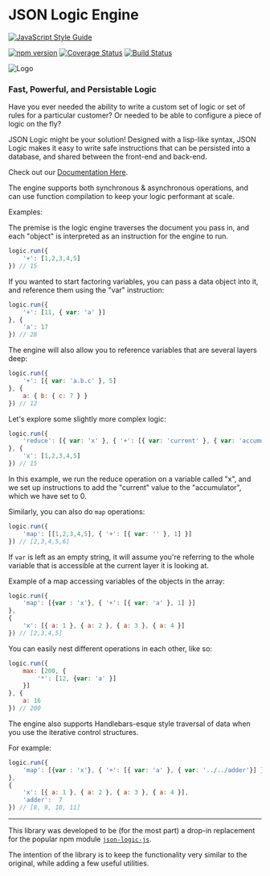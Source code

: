 # JSON Logic Engine

[![JavaScript Style Guide](https://cdn.rawgit.com/standard/standard/master/badge.svg)](https://github.com/standard/standard)

[![npm version](https://badge.fury.io/js/json-logic-engine.svg)](https://badge.fury.io/js/json-logic-engine) [![Coverage Status](https://coveralls.io/repos/github/TotalTechGeek/json-logic-engine/badge.svg?branch=master)](https://coveralls.io/github/TotalTechGeek/json-logic-engine?branch=master) [![Build Status](https://travis-ci.com/TotalTechGeek/json-logic-engine.svg?branch=master)](https://travis-ci.com/TotalTechGeek/json-logic-engine)


![Logo](https://raw.githubusercontent.com/gist/TotalTechGeek/22d699b6d7cb0f7fa1c37fdb0c427e60/raw/63bd743ce7720b7337ac30ae09cbb1b8e12f3a5b/json-logic-engine.svg)


### Fast, Powerful, and Persistable Logic

Have you ever needed the ability to write a custom set of logic or set of rules for a particular customer? Or needed to be able to configure a piece of logic on the fly? 
 
JSON Logic might be your solution! Designed with a lisp-like syntax, JSON Logic makes it easy to write safe instructions that can be persisted into a database, and shared between the front-end and back-end.

Check out our [Documentation Here](https://jessemitchell.me/json-logic-engine).


The engine supports both synchronous & asynchronous operations, and can use function compilation to keep your logic performant at scale.

Examples:

The premise is the logic engine traverses the document you pass in, and each "object" is interpreted as an instruction for the engine to run.

```js
logic.run({
    '+': [1,2,3,4,5]
}) // 15
```

If you wanted to start factoring variables, you can pass a data object into it, and reference them using the "var" instruction:

```js
logic.run({
    '+': [11, { var: 'a' }]
}, {
    'a': 17
}) // 28
```

The engine will also allow you to reference variables that are several layers deep:

```js
logic.run({
    '+': [{ var: 'a.b.c' }, 5]
}, {
    a: { b: { c: 7 } }
}) // 12
```

Let's explore some slightly more complex logic:

```js
logic.run({
    'reduce': [{ var: 'x' }, { '+': [{ var: 'current' }, { var: 'accumulator' }] }, 0]
}, {
    'x': [1,2,3,4,5]
}) // 15
```

In this example, we run the reduce operation on a variable called "x", and we set up instructions to add the "current" value to the "accumulator", which we have set to 0.

Similarly, you can also do `map` operations:

```js
logic.run({
    'map': [[1,2,3,4,5], { '+': [{ var: '' }, 1] }]
}) // [2,3,4,5,6]
```

If `var` is left as an empty string, it will assume you're referring to the whole variable that is accessible at the current layer it is looking at.

Example of a map accessing variables of the objects in the array:

```js
logic.run({
    'map': [{var : 'x'}, { '+': [{ var: 'a' }, 1] }]
},
{
    'x': [{ a: 1 }, { a: 2 }, { a: 3 }, { a: 4 }]
}) // [2,3,4,5]
```

You can easily nest different operations in each other, like so:

```js
logic.run({
    max: [200, {
        '*': [12, {var: 'a' }]
    }]
}, {
    a: 16
}) // 200
```

The engine also supports Handlebars-esque style traversal of data when you use the iterative control structures.

For example:

```js
logic.run({
    'map': [{var : 'x'}, { '+': [{ var: 'a' }, { var: '../../adder'}] }]
},
{
    'x': [{ a: 1 }, { a: 2 }, { a: 3 }, { a: 4 }],
    'adder':  7
}) // [8, 9, 10, 11]
```
--- 


This library was developed to be (for the most part) a drop-in replacement for the popular npm module [`json-logic-js`](https://github.com/jwadhams/json-logic-js).

The intention of the library is to keep the functionality very similar to the original, while adding a few useful utilities.


